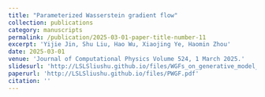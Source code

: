 ```yaml
---
title: "Parameterized Wasserstein gradient flow"
collection: publications
category: manuscripts
permalink: /publication/2025-03-01-paper-title-number-11
excerpt: 'Yijie Jin, Shu Liu, Hao Wu, Xiaojing Ye, Haomin Zhou'
date: 2025-03-01
venue: 'Journal of Computational Physics Volume 524, 1 March 2025.'
slidesurl: 'http://LSLSliushu.github.io/files/WGFs_on_generative_model_slides.pdf'
paperurl: 'http://LSLSliushu.github.io/files/PWGF.pdf'
citation: ''
---
```

